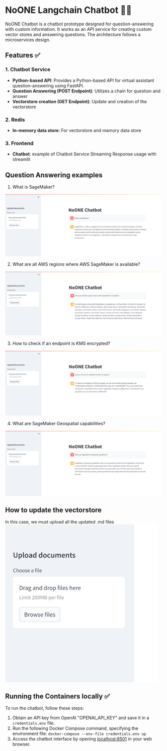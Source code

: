 # NoONE Langchain Chatbot 🦜️🔗

NoONE Chatbot is a chatbot prototype designed for question-answering with custom information. It works as an API service for creating custom vector stores and answering questions. The architecture follows a microservices design.

## Features ✅

### 1. Chatbot Service

- **Python-based API**: Provides a Python-based API for virtual assistant question-answering using FastAPI.
- **Question Answering (POST Endpoint)**: Utilizes a chain for question and answer
- **Vectorstore creation (GET Endpoint)**: Update and creation of the vectorstore

### 2. Redis

- **In-memory data store**: For vectorstore and mamory data store

### 3. Frontend

- **Chatbot**: example of Chatbot Service Streaming Response usage with streamlit

## Question Answering examples

1. What is SageMaker?

![Question 1](frontend/public/question1.png)

2. What are all AWS regions where AWS SageMaker is available?

![Question 2](frontend/public/question2.png)

3. How to check if an endpoint is KMS encrypted?

![Question 3](frontend/public/question3.png)

4. What are SageMaker Geospatial capabilities?

![Question 4](frontend/public/question4.png)

## How to update the vectorstore

In this case, we must upload all the updated .md files
![Alt text](frontend/public/updatedoc.png)

## Running the Containers locally ✅

To run the chatbot, follow these steps:

1. Obtain an API key from OpenAI "OPENAI_API_KEY" and save it in a `credentials.env` file.
2. Run the following Docker Compose command, specifying the environment file: `docker-compose --env-file credentials.env up`
3. Access the chatbot interface by opening [localhost:8501](http://localhost:8501) in your web browser.
